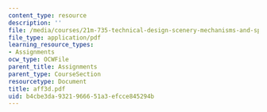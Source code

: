 ```yaml
---
content_type: resource
description: ''
file: /media/courses/21m-735-technical-design-scenery-mechanisms-and-special-effects-spring-2004/b4cbe3da9321966651a3efcce845294b_aff3d.pdf
file_type: application/pdf
learning_resource_types:
- Assignments
ocw_type: OCWFile
parent_title: Assignments
parent_type: CourseSection
resourcetype: Document
title: aff3d.pdf
uid: b4cbe3da-9321-9666-51a3-efcce845294b
---
```

